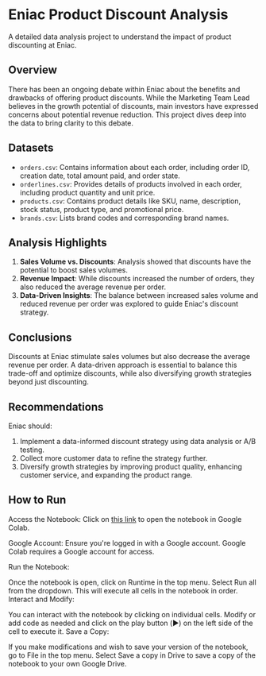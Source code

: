 # Eniac Product Discount Analysis

A detailed data analysis project to understand the impact of product discounting at Eniac.

## Overview

There has been an ongoing debate within Eniac about the benefits and drawbacks of offering product discounts. While the Marketing Team Lead believes in the growth potential of discounts, main investors have expressed concerns about potential revenue reduction. This project dives deep into the data to bring clarity to this debate.

## Datasets

- `orders.csv`: Contains information about each order, including order ID, creation date, total amount paid, and order state.
- `orderlines.csv`: Provides details of products involved in each order, including product quantity and unit price.
- `products.csv`: Contains product details like SKU, name, description, stock status, product type, and promotional price.
- `brands.csv`: Lists brand codes and corresponding brand names.

## Analysis Highlights

1. **Sales Volume vs. Discounts**: Analysis showed that discounts have the potential to boost sales volumes.
2. **Revenue Impact**: While discounts increased the number of orders, they also reduced the average revenue per order.
3. **Data-Driven Insights**: The balance between increased sales volume and reduced revenue per order was explored to guide Eniac's discount strategy.

## Conclusions

Discounts at Eniac stimulate sales volumes but also decrease the average revenue per order. A data-driven approach is essential to balance this trade-off and optimize discounts, while also diversifying growth strategies beyond just discounting.

## Recommendations

Eniac should:
1. Implement a data-informed discount strategy using data analysis or A/B testing.
2. Collect more customer data to refine the strategy further.
3. Diversify growth strategies by improving product quality, enhancing customer service, and expanding the product range.

## How to Run

Access the Notebook: Click on [this link]([url](https://colab.research.google.com/drive/1Tlu5__b2MbGNfNI1AsVV74pPcLtbiAD4?usp=sharing)) to open the notebook in Google Colab.

Google Account: Ensure you're logged in with a Google account. Google Colab requires a Google account for access.

Run the Notebook:

Once the notebook is open, click on Runtime in the top menu.
Select Run all from the dropdown. This will execute all cells in the notebook in order.
Interact and Modify:

You can interact with the notebook by clicking on individual cells.
Modify or add code as needed and click on the play button (▶️) on the left side of the cell to execute it.
Save a Copy:

If you make modifications and wish to save your version of the notebook, go to File in the top menu.
Select Save a copy in Drive to save a copy of the notebook to your own Google Drive.
